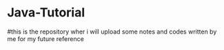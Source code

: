 # Java-Tutorial

#this is the repository wher i will upload some notes and codes written by me for my future reference
